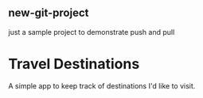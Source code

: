 ## new-git-project

just a sample project to demonstrate push and pull

# Travel Destinations

A simple app to keep track of destinations I'd like to visit.
